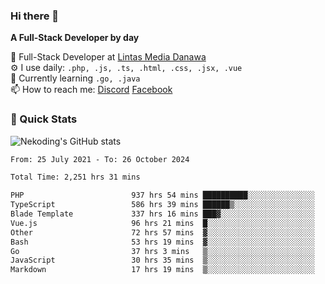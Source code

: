### Hi there 👋

**A Full-Stack Developer by day**

🔭 Full-Stack Developer at [Lintas Media Danawa](https://www.lintasmediadanawa.com/)  
⚙️ I use daily: `.php, .js, .ts, .html, .css, .jsx, .vue`  
🌱 Currently learning `.go, .java`  
📫 How to reach me: [Discord](https://discordapp.com/users/984448732999327766)  [Facebook](https://fb.me/tyvandi)  

### 🚀 Quick Stats  

![Nekoding's GitHub stats](https://github-readme-stats.vercel.app/api?username=nekoding&show_icons=true)

<!--START_SECTION:waka-->

```txt
From: 25 July 2021 - To: 26 October 2024

Total Time: 2,251 hrs 31 mins

PHP                        937 hrs 54 mins ██████████░░░░░░░░░░░░░░░   40.35 %
TypeScript                 586 hrs 39 mins ██████▒░░░░░░░░░░░░░░░░░░   25.24 %
Blade Template             337 hrs 16 mins ███▓░░░░░░░░░░░░░░░░░░░░░   14.51 %
Vue.js                     96 hrs 21 mins  █░░░░░░░░░░░░░░░░░░░░░░░░   04.15 %
Other                      72 hrs 57 mins  ▓░░░░░░░░░░░░░░░░░░░░░░░░   03.14 %
Bash                       53 hrs 19 mins  ▓░░░░░░░░░░░░░░░░░░░░░░░░   02.29 %
Go                         37 hrs 3 mins   ▒░░░░░░░░░░░░░░░░░░░░░░░░   01.59 %
JavaScript                 30 hrs 35 mins  ▒░░░░░░░░░░░░░░░░░░░░░░░░   01.32 %
Markdown                   17 hrs 19 mins  ▒░░░░░░░░░░░░░░░░░░░░░░░░   00.75 %
```

<!--END_SECTION:waka-->

<!--
**nekoding/nekoding** is a ✨ _special_ ✨ repository because its `README.md` (this file) appears on your GitHub profile.

Here are some ideas to get you started:

- 🔭 I’m currently working on ...
- 🌱 I’m currently learning ...
- 👯 I’m looking to collaborate on ...
- 🤔 I’m looking for help with ...
- 💬 Ask me about ...
- 📫 How to reach me: ...
- 😄 Pronouns: ...
- ⚡ Fun fact: ...
-->

